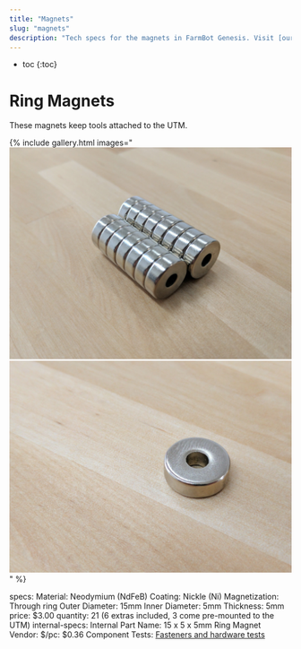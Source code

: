 ```yaml
---
title: "Magnets"
slug: "magnets"
description: "Tech specs for the magnets in FarmBot Genesis. Visit [our shop](http://shop.farm.bot) to purchase parts."
---
```


* toc
{:toc}


# Ring Magnets

These magnets keep tools attached to the UTM.

{% include gallery.html images="
![magnets](_images/magnets.jpg)
![magnet](_images/magnet.jpg)
" %}

specs:
  Material: Neodymium (NdFeB)
  Coating: Nickle (Ni)
  Magnetization: Through ring
  Outer Diameter: 15mm
  Inner Diameter: 5mm
  Thickness: 5mm
  price: $3.00
  quantity: 21 (6 extras included, 3 come pre-mounted to the UTM)
internal-specs:
  Internal Part Name: 15 x 5 x 5mm Ring Magnet
  Vendor: 
  $/pc: $0.36
  Component Tests: [Fasteners and hardware tests](../fasteners-and-hardware.md#component-tests)

